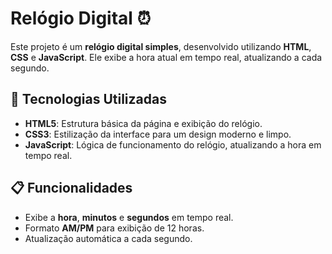 # Relógio Digital ⏰

Este projeto é um **relógio digital simples**, desenvolvido utilizando **HTML**, **CSS** e **JavaScript**. Ele exibe a hora atual em tempo real, atualizando a cada segundo.

## 🔧 Tecnologias Utilizadas

- **HTML5**: Estrutura básica da página e exibição do relógio.
- **CSS3**: Estilização da interface para um design moderno e limpo.
- **JavaScript**: Lógica de funcionamento do relógio, atualizando a hora em tempo real.

## 📋 Funcionalidades

- Exibe a **hora**, **minutos** e **segundos** em tempo real.
- Formato **AM/PM** para exibição de 12 horas.
- Atualização automática a cada segundo.
